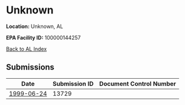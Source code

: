 # Unknown

**Location:** Unknown, AL

**EPA Facility ID:** 100000144257

[Back to AL Index](../../index.md)

## Submissions

| Date | Submission ID | Document Control Number |
|------|--------------|-------------------------|
| [1999-06-24](submissions/13729.md) | 13729 |  |
